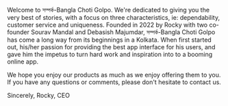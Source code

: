 Welcome to সম্পর্ক-Bangla Choti Golpo. We're dedicated to giving you the very best of stories, with a focus on three characteristics, ie: dependability, customer service and uniqueness. Founded in 2022 by Rocky with two co-founder Sourav Mandal and Debasish Majumdar, সম্পর্ক-Bangla Choti Golpo has come a long way from its beginnings in a Kolkata. When first started out, his/her passion for providing the best app interface for his users, and gave him the impetus to turn hard work and inspiration into to a booming online app.

We hope you enjoy our products as much as we enjoy offering them to you. If you have any questions or comments, please don't hesitate to contact us.

Sincerely, Rocky, CEO
